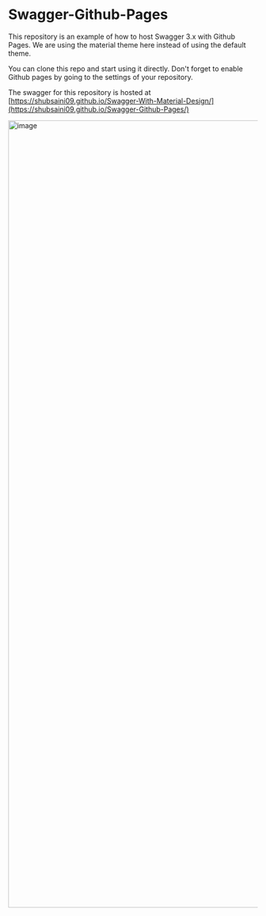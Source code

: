 # Swagger-Github-Pages

This repository is an example of how to host Swagger 3.x with Github Pages. We are using the material theme here instead of using the default theme. 

You can clone this repo and start using it directly. Don't forget to enable Github pages by going to the settings of your repository.

The swagger for this repository is hosted at [https://shubsaini09.github.io/Swagger-With-Material-Design/](https://shubsaini09.github.io/Swagger-Github-Pages/)

<img width="1591" alt="image" src="https://github.com/shubsaini09/Swagger-With-Material-Design/assets/12813253/83ca4bf5-e099-43ca-a285-e4a380bb3f17">

